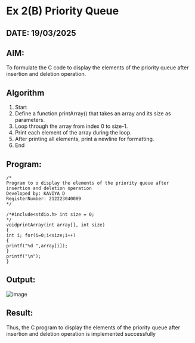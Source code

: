 # Ex 2(B) Priority Queue
## DATE: 19/03/2025
## AIM:
To formulate the C code to display the elements of the priority queue after insertion and deletion operation.

## Algorithm
1.	Start
2.	Define a function printArray() that takes an array and its size as parameters.
3.	Loop through the array from index 0 to size-1.
4.	Print each element of the array during the loop.
5.	After printing all elements, print a newline for formatting.
6.	End
   

## Program:
```
/*
Program to o display the elements of the priority queue after insertion and deletion operation
Developed by: KAVIYA D
RegisterNumber: 212223040089  
*/

/*#include<stdio.h> int size = 0;
*/
voidprintArray(int array[], int size)
{
int i; for(i=0;i<size;i++)
{
printf("%d ",array[i]);
}
printf("\n");
}

```

## Output:

![image](https://github.com/user-attachments/assets/14d39904-c6f7-44ce-b457-d1bd810c6df5)


## Result:
Thus, the C program to display the elements of the priority queue after insertion and deletion operation is implemented successfully

